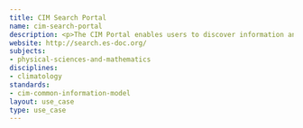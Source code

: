 ```yaml
---
title: CIM Search Portal 
name: cim-search-portal 
description: <p>The CIM Portal enables users to discover information and services about Earth and climate systems.</p>
website: http://search.es-doc.org/
subjects:
- physical-sciences-and-mathematics
disciplines: 
- climatology
standards:
- cim-common-information-model
layout: use_case
type: use_case
---
```

